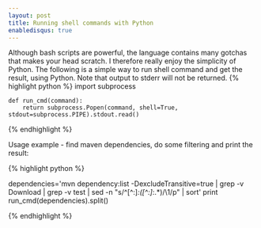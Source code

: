 ```yaml
---
layout: post
title: Running shell commands with Python
enabledisqus: true
---
```


Although bash scripts are powerful, the language contains many gotchas that makes your head scratch. I therefore really enjoy the simplicity of Python. The following is a simple way to run shell command and get the result, using Python. Note that output to stderr will not be returned.
{% highlight python %}
import subprocess

    def run_cmd(command):
        return subprocess.Popen(command, shell=True, stdout=subprocess.PIPE).stdout.read()

{% endhighlight %}

Usage example - find maven dependencies, do some filtering and print the result:

{% highlight python %}

dependencies='mvn dependency:list -DexcludeTransitive=true | grep -v Download | grep -v test | sed -n "s/^[^:]*:\([^:]*:.*\)/\\1/p" | sort'
print run_cmd(dependencies).split()

{% endhighlight %}


